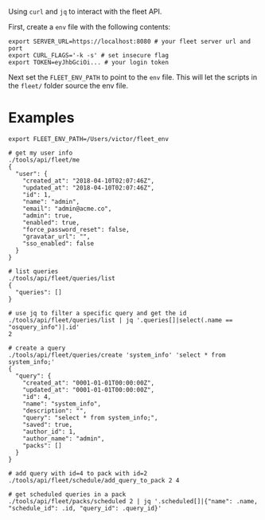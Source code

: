 Using `curl` and `jq` to interact with the fleet API.

First, create a `env` file with the following contents:

```
export SERVER_URL=https://localhost:8080 # your fleet server url and port
export CURL_FLAGS='-k -s' # set insecure flag
export TOKEN=eyJhbGciOi... # your login token
```

Next set the `FLEET_ENV_PATH` to point to the `env` file. This will let the scripts in the `fleet/` folder source the env file.

# Examples

```
export FLEET_ENV_PATH=/Users/victor/fleet_env

# get my user info
./tools/api/fleet/me
{
  "user": {
    "created_at": "2018-04-10T02:07:46Z",
    "updated_at": "2018-04-10T02:07:46Z",
    "id": 1,
    "name": "admin",
    "email": "admin@acme.co",
    "admin": true,
    "enabled": true,
    "force_password_reset": false,
    "gravatar_url": "",
    "sso_enabled": false
  }
}

# list queries
./tools/api/fleet/queries/list
{
  "queries": []
}

# use jq to filter a specific query and get the id
./tools/api/fleet/queries/list | jq '.queries[]|select(.name == "osquery_info")|.id'
2

# create a query
./tools/api/fleet/queries/create 'system_info' 'select * from system_info;'
{
  "query": {
    "created_at": "0001-01-01T00:00:00Z",
    "updated_at": "0001-01-01T00:00:00Z",
    "id": 4,
    "name": "system_info",
    "description": "",
    "query": "select * from system_info;",
    "saved": true,
    "author_id": 1,
    "author_name": "admin",
    "packs": []
  }
}

# add query with id=4 to pack with id=2
./tools/api/fleet/schedule/add_query_to_pack 2 4

# get scheduled queries in a pack
./tools/api/fleet/packs/scheduled 2 | jq '.scheduled[]|{"name": .name, "schedule_id": .id, "query_id": .query_id}'
```
